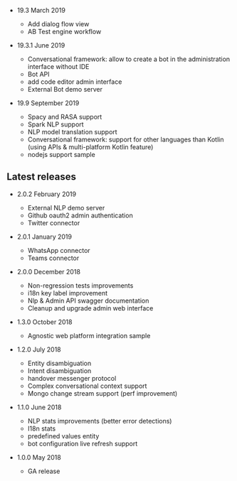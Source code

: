  
- 19.3 March 2019
    - Add dialog flow view    
    - AB Test engine workflow
    
- 19.3.1 June 2019
    - Conversational framework: allow to create a bot in the administration interface without IDE
    - Bot API 
    - add code editor admin interface
    - External Bot demo server            

- 19.9 September 2019  
    - Spacy and RASA support
    - Spark NLP support 
    - NLP model translation support       
    - Conversational framework: support for other languages than Kotlin (using APIs & multi-platform Kotlin feature)
    - nodejs support sample 
    
## Latest releases  

- 2.0.2 February 2019
    - External NLP demo server
    - Github oauth2 admin authentication
    - Twitter connector 
  
- 2.0.1 January 2019
    - WhatsApp connector
    - Teams connector 
 
- 2.0.0 December 2018
    - Non-regression tests improvements
    - i18n key label improvement
    - Nlp & Admin API swagger documentation          
    - Cleanup and upgrade admin web interface    
    
- 1.3.0 October 2018    
    - Agnostic web platform integration sample 
    
- 1.2.0 July 2018
    - Entity disambiguation 
    - Intent disambiguation  
    - handover messenger protocol 
    - Complex conversational context support
    - Mongo change stream support (perf improvement)         
    
- 1.1.0 June 2018
    - NLP stats improvements (better error detections)
    - I18n stats
    - predefined values entity
    - bot configuration live refresh support 
    
- 1.0.0 May 2018
    - GA release




    
       